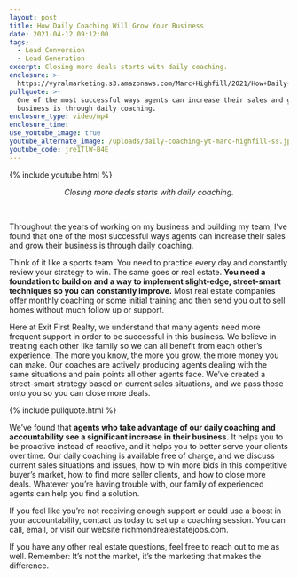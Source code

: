```yaml
---
layout: post
title: How Daily Coaching Will Grow Your Business
date: 2021-04-12 09:12:00
tags:
  - Lead Conversion
  - Lead Generation
excerpt: Closing more deals starts with daily coaching.
enclosure: >-
  https://vyralmarketing.s3.amazonaws.com/Marc+Highfill/2021/How+Daily+Coaching+Will+Grow+Your+Business.mp4
pullquote: >-
  One of the most successful ways agents can increase their sales and grow their
  business is through daily coaching.
enclosure_type: video/mp4
enclosure_time:
use_youtube_image: true
youtube_alternate_image: /uploads/daily-coaching-yt-marc-highfill-ss.jpg
youtube_code: jre1TlW-B4E
---
```

{% include youtube.html %}

<center><em>Closing more deals starts with daily coaching.</em></center>

&nbsp;

Throughout the years of working on my business and building my team, I’ve found that one of the most successful ways agents can increase their sales and grow their business is through daily coaching.&nbsp;

Think of it like a sports team: You need to practice every day and constantly review your strategy to win. The same goes or real estate. **You need a foundation to build on and a way to implement slight-edge, street-smart techniques so you can constantly improve.** Most real estate companies offer monthly coaching or some initial training and then send you out to sell homes without much follow up or support.&nbsp;

Here at Exit First Realty, we understand that many agents need more frequent support in order to be successful in this business. We believe in treating each other like family so we can all benefit from each other’s experience. The more you know, the more you grow, the more money you can make. Our coaches are actively producing agents dealing with the same situations and pain points all other agents face. We’ve created a street-smart strategy based on current sales situations, and we pass those onto you so you can close more deals.&nbsp;

{% include pullquote.html %}

We’ve found that **agents who take advantage of our daily coaching and accountability see a significant increase in their business.** It helps you to be proactive instead of reactive, and it helps you to better serve your clients over time. Our daily coaching is available free of charge, and we discuss current sales situations and issues, how to win more bids in this competitive buyer’s market, how to find more seller clients, and how to close more deals. Whatever you’re having trouble with, our family of experienced agents can help you find a solution.&nbsp;

If you feel like you’re not receiving enough support or could use a boost in your accountability, contact us today to set up a coaching session. You can call, email, or visit our website richmondrealestatejobs.com.&nbsp;

If you have any other real estate questions, feel free to reach out to me as well. Remember: It’s not the market, it’s the marketing that makes the difference.
